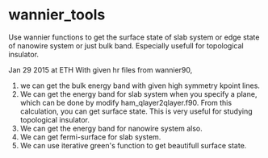 # wannier_tools
Use wannier functions to get the surface state of slab system 
or edge state of nanowire system or just bulk band. Especially
usefull for topological insulator.

Jan 29 2015 at ETH
With given hr files from wannier90, 
1. we can get the bulk energy band with given 
high symmetry kpoint lines. 
2. We can get the energy band for slab system when 
you specify a plane, which can be done by modify ham_qlayer2qlayer.f90. From 
this calculation, you can get surface state. This is very useful for studying
topological insulator. 
3. We can get the energy band for nanowire system also.
4. We can get fermi-surface for slab system. 
5. We can use iterative green's 
function to get beautifull surface state.


